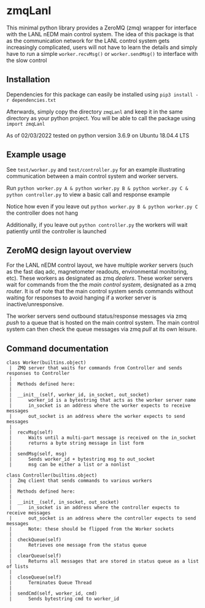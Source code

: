 zmqLanl
================
This minimal python library provides a ZeroMQ (zmq) wrapper for interface with the LANL nEDM main control system.
The idea of this package is that as the communication network for the LANL control system gets increasingly complicated,
users will not have to learn the details and simply have to run a simple `worker.recvMsg()` or `worker.sendMsg()` to interface with the slow control

Installation
---------------

Dependencies for this package can easily be installed using `pip3 install -r dependencies.txt`

Afterwards, simply copy the directory `zmqLanl` and keep it in the same directory as your python project. You will be able to call the package using `import zmqLanl`

As of 02/03/2022 tested on python version 3.6.9 on Ubuntu 18.04.4 LTS

Example usage
--------------

See `test/worker.py` and `test/controller.py` for an example illustrating communication between a main control system and worker servers.

Run `python worker.py A & python worker.py B & python worker.py C & python controller.py` to view a basic call and response example

Notice how even if you leave out `python worker.py B & python worker.py C` the controller does not hang

Additionally, if you leave out `python controller.py` the workers will wait patiently until the controller is launched


ZeroMQ design layout overview
-------------------------------

For the LANL nEDM control layout, we have multiple *worker* servers (such as the fast daq adc, magnetometer readouts, environmental monitoring, etc).
These workers as designated as zmq *dealers*. These worker servers wait for commands from the the *main control system*, designated as a zmq *router*. It is of
note that the main control system sends commands without waiting for responses to avoid hanging if a worker server is inactive/unresponsive.

The worker servers send outbound status/response messages via zmq *push* to a queue that is hosted on the main control system. The main control system
can then check the queue messages via zmq *pull* at its own leisure.

Command documentation
------------------------

```
class Worker(builtins.object)
 |  ZMQ server that waits for commands from Controller and sends responses to Controller
 |
 |  Methods defined here:
 |
 |  __init__(self, worker_id, in_socket, out_socket)
 |      worker_id is a bytestring that acts as the worker server name
 |      in_socket is an address where the worker expects to receive messages
 |      out_socket is an address where the worker expects to send messages
 |
 |  recvMsg(self)
 |      Waits until a multi-part message is received on the in_socket
 |      returns a byte string message in list form
 |
 |  sendMsg(self, msg)
 |      Sends worker_id + bytestring msg to out_socket
 |      msg can be either a list or a nonlist

class Controller(builtins.object)
 |  Zmq client that sends commands to various workers
 |
 |  Methods defined here:
 |
 |  __init__(self, in_socket, out_socket)
 |      in_socket is an address where the controller expects to receive messages
 |      out_socket is an address where the controller expects to send messages
 |      Note: these should be flipped from the Worker sockets
 |
 |  checkQueue(self)
 |      Retrieves one message from the status queue
 |
 |  clearQueue(self)
 |      Returns all messages that are stored in status queue as a list of lists
 |
 |  closeQueue(self)
 |      Terminates Queue Thread
 |
 |  sendCmd(self, worker_id, cmd)
 |      Sends bytestring cmd to worker_id
```
